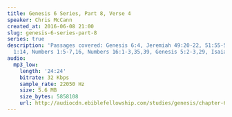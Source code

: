 ```yaml
---
title: Genesis 6 Series, Part 8, Verse 4
speaker: Chris McCann
created_at: 2016-06-08 21:00
slug: genesis-6-series-part-8
series: true
description: 'Passages covered: Genesis 6:4, Jeremiah 49:20-22, 51:55-57, Zephaniah
  1:14, Numbers 1:5-7,16, Numbers 16:1-3,35,39, Genesis 5:2-3,29, Isaiah 4:1.'
audio:
  mp3_low:
    length: '24:24'
    bitrate: 32 Kbps
    sample_rate: 22050 Hz
    size: 5.6 MB
    size_bytes: 5858108
    url: http://audiocdn.ebiblefellowship.com/studies/genesis/chapter-6/2016.06.08_McCann_-_Genesis_6_Series_Part_8.mp3
---
```

